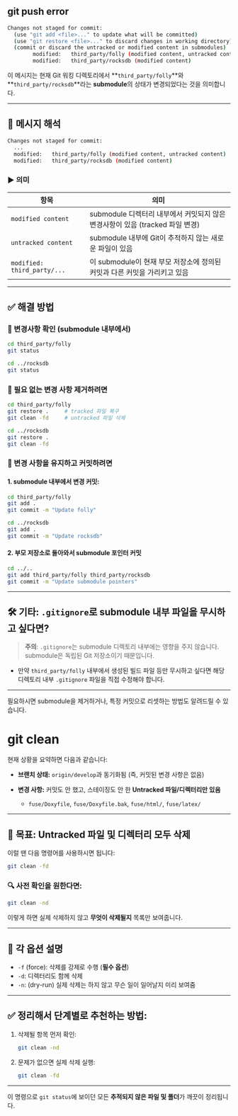 
## git push error 
```sh
Changes not staged for commit:
  (use "git add <file>..." to update what will be committed)
  (use "git restore <file>..." to discard changes in working directory)
  (commit or discard the untracked or modified content in submodules)
        modified:   third_party/folly (modified content, untracked content)
        modified:   third_party/rocksdb (modified content)
```

이 메시지는 현재 Git 워킹 디렉토리에서 \*\*`third_party/folly`\*\*와 \*\*`third_party/rocksdb`\*\*라는 **submodule**의 상태가 변경되었다는 것을 의미합니다.

---

## 🧩 메시지 해석

```bash
Changes not staged for commit:
  ...
  modified:   third_party/folly (modified content, untracked content)
  modified:   third_party/rocksdb (modified content)
```

### ▶️ 의미

| 항목                          | 의미                                                   |
| --------------------------- | ---------------------------------------------------- |
| `modified content`          | submodule 디렉터리 내부에서 커밋되지 않은 변경사항이 있음 (tracked 파일 변경) |
| `untracked content`         | submodule 내부에 Git이 추적하지 않는 새로운 파일이 있음                |
| `modified: third_party/...` | 이 submodule이 현재 부모 저장소에 정의된 커밋과 다른 커밋을 가리키고 있음       |

---

## ✅ 해결 방법

### 🔹 변경사항 확인 (submodule 내부에서)

```bash
cd third_party/folly
git status

cd ../rocksdb
git status
```

### 🔹 필요 없는 변경 사항 제거하려면

```bash
cd third_party/folly
git restore .     # tracked 파일 복구
git clean -fd     # untracked 파일 삭제

cd ../rocksdb
git restore .
git clean -fd
```

### 🔹 변경 사항을 유지하고 커밋하려면

#### 1. submodule 내부에서 변경 커밋:

```bash
cd third_party/folly
git add .
git commit -m "Update folly"

cd ../rocksdb
git add .
git commit -m "Update rocksdb"
```

#### 2. 부모 저장소로 돌아와서 submodule 포인터 커밋

```bash
cd ../..
git add third_party/folly third_party/rocksdb
git commit -m "Update submodule pointers"
```

---

## 🛠️ 기타: `.gitignore`로 submodule 내부 파일을 무시하고 싶다면?

> **주의**: `.gitignore`는 submodule 디렉토리 내부에는 영향을 주지 않습니다.
> submodule은 독립된 Git 저장소이기 때문입니다.

* 만약 `third_party/folly` 내부에서 생성된 빌드 파일 등만 무시하고 싶다면 해당 디렉토리 내부 `.gitignore` 파일을 직접 수정해야 합니다.

---

필요하시면 submodule을 제거하거나, 특정 커밋으로 리셋하는 방법도 알려드릴 수 있습니다.


# git clean

현재 상황을 요약하면 다음과 같습니다:

* **브랜치 상태:** `origin/develop`과 동기화됨 (즉, 커밋된 변경 사항은 없음)
* **변경 사항:** 커밋도 안 했고, 스테이징도 안 한 **Untracked 파일/디렉터리만 있음**

  * `fuse/Doxyfile`, `fuse/Doxyfile.bak`, `fuse/html/`, `fuse/latex/`

---

## 🎯 목표: **Untracked 파일 및 디렉터리 모두 삭제**

이럴 땐 다음 명령어를 사용하시면 됩니다:

```bash
git clean -fd
```

### 🔍 사전 확인을 원한다면:

```bash
git clean -nd
```

이렇게 하면 실제 삭제하지 않고 **무엇이 삭제될지** 목록만 보여줍니다.

---

## 💬 각 옵션 설명

* `-f` (force): 삭제를 강제로 수행 (**필수 옵션**)
* `-d`: 디렉터리도 함께 삭제
* `-n`: (dry-run) 실제 삭제는 하지 않고 무슨 일이 일어날지 미리 보여줌

---

## ✅ 정리해서 단계별로 추천하는 방법:

1. 삭제될 항목 먼저 확인:

   ```bash
   git clean -nd
   ```

2. 문제가 없으면 실제 삭제 실행:

   ```bash
   git clean -fd
   ```

---

이 명령으로 `git status`에 보이던 모든 **추적되지 않은 파일 및 폴더**가 깨끗이 정리됩니다.
